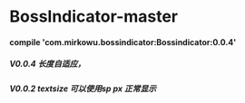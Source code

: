 # BossIndicator-master

#### compile 'com.mirkowu.bossindicator:Bossindicator:0.0.4'

##### V0.0.4 长度自适应，
##### V0.0.2 textsize 可以使用sp px 正常显示
